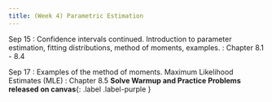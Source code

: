 ```yaml
---
title: (Week 4) Parametric Estimation
---
```


Sep 15
: Confidence intervals continued. Introduction to parameter estimation, fitting distributions, method of moments, examples. 
  : Chapter 8.1 - 8.4

Sep 17
: Examples of the method of moments. Maximum Likelihood Estimates (MLE)
  : Chapter 8.5
**Solve Warmup and Practice Problems released on canvas**{: .label .label-purple }
